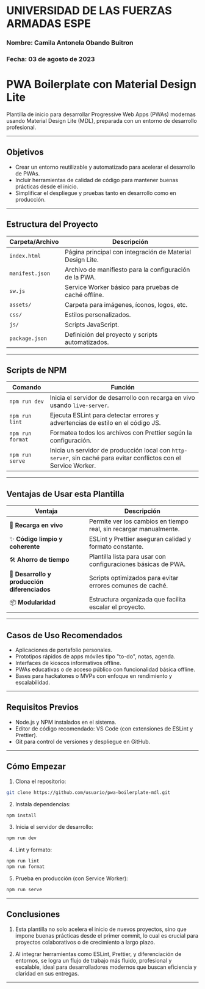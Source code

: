 #                    UNIVERSIDAD DE LAS FUERZAS ARMADAS ESPE
### Nombre: Camila Antonela Obando Buitron
### Fecha: 03 de agosto de 2023

# PWA Boilerplate con Material Design Lite

Plantilla de inicio para desarrollar Progressive Web Apps (PWAs) modernas usando Material Design Lite (MDL), preparada con un entorno de desarrollo profesional.

---

## Objetivos

- Crear un entorno reutilizable y automatizado para acelerar el desarrollo de PWAs.
- Incluir herramientas de calidad de código para mantener buenas prácticas desde el inicio.
- Simplificar el despliegue y pruebas tanto en desarrollo como en producción.

---

## Estructura del Proyecto

| Carpeta/Archivo     | Descripción |
|---------------------|-------------|
| `index.html`        | Página principal con integración de Material Design Lite. |
| `manifest.json`     | Archivo de manifiesto para la configuración de la PWA. |
| `sw.js`             | Service Worker básico para pruebas de caché offline. |
| `assets/`           | Carpeta para imágenes, íconos, logos, etc. |
| `css/`              | Estilos personalizados. |
| `js/`               | Scripts JavaScript. |
| `package.json`      | Definición del proyecto y scripts automatizados. |

---

## Scripts de NPM

| Comando                | Función |
|------------------------|--------|
| `npm run dev`          | Inicia el servidor de desarrollo con recarga en vivo usando `live-server`. |
| `npm run lint`         | Ejecuta ESLint para detectar errores y advertencias de estilo en el código JS. |
| `npm run format`       | Formatea todos los archivos con Prettier según la configuración. |
| `npm run serve`        | Inicia un servidor de producción local con `http-server`, sin caché para evitar conflictos con el Service Worker. |

---

## Ventajas de Usar esta Plantilla

| Ventaja                         | Descripción |
|----------------------------------|-------------|
| 🔄 **Recarga en vivo**           | Permite ver los cambios en tiempo real, sin recargar manualmente. |
| ✨ **Código limpio y coherente** | ESLint y Prettier aseguran calidad y formato constante. |
| 🛠️ **Ahorro de tiempo**         | Plantilla lista para usar con configuraciones básicas de PWA. |
| 🔁 **Desarrollo y producción diferenciados** | Scripts optimizados para evitar errores comunes de caché. |
| 📦 **Modularidad**              | Estructura organizada que facilita escalar el proyecto. |

---

## Casos de Uso Recomendados

- Aplicaciones de portafolio personales.
- Prototipos rápidos de apps móviles tipo "to-do", notas, agenda.
- Interfaces de kioscos informativos offline.
- PWAs educativas o de acceso público con funcionalidad básica offline.
- Bases para hackatones o MVPs con enfoque en rendimiento y escalabilidad.

---

##  Requisitos Previos

- Node.js y NPM instalados en el sistema.
- Editor de código recomendado: VS Code (con extensiones de ESLint y Prettier).
- Git para control de versiones y despliegue en GitHub.

---

##  Cómo Empezar

1. Clona el repositorio:
```bash
git clone https://github.com/usuario/pwa-boilerplate-mdl.git
```

2. Instala dependencias:
```bash
npm install
```

3. Inicia el servidor de desarrollo:
```bash
npm run dev
```

4. Lint y formato:
```bash
npm run lint
npm run format
```

5. Prueba en producción (con Service Worker):
```bash
npm run serve
```

---

##  Conclusiones

1. Esta plantilla no solo acelera el inicio de nuevos proyectos, sino que impone buenas prácticas desde el primer commit, lo cual es crucial para proyectos colaborativos o de crecimiento a largo plazo.

2. Al integrar herramientas como ESLint, Prettier, y diferenciación de entornos, se logra un flujo de trabajo más fluido, profesional y escalable, ideal para desarrolladores modernos que buscan eficiencia y claridad en sus entregas.

---

